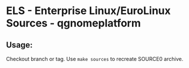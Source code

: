 # ELS - Enterprise Linux/EuroLinux Sources - qgnomeplatform
 
## Usage:
  Checkout branch or tag. Use `make sources` to recreate  SOURCE0 archive.
